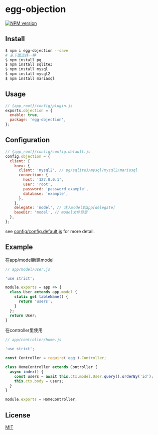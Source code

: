 # egg-objection

[![NPM version][npm-image]][npm-url]

[npm-image]: https://img.shields.io/npm/v/egg-objection.svg?style=flat-square
[npm-url]: https://npmjs.org/package/egg-objection

<!--
Description here.
-->

## Install

```bash
$ npm i egg-objection --save
# 从下面选择一种
$ npm install pg
$ npm install sqlite3
$ npm install mysql
$ npm install mysql2
$ npm install mariasql
```

## Usage

```js
// {app_root}/config/plugin.js
exports.objection = {
  enable: true,
  package: 'egg-objection',
};
```

## Configuration

```js
// {app_root}/config/config.default.js
config.objection = {
  client: {
    knex: {
      client: 'mysql2', // pg/sqlite3/mysql/mysql2/mariasql
      connection: {
        host: '127.0.0.1',
        user: 'root',
        password: 'password_example',
        database: 'example',
      },
    },
    delegate: 'model', // 注入model到app[delegate]
    baseDir: 'model', // model文件目录
  },
};
```

see [config/config.default.js](config/config.default.js) for more detail.

## Example

<!-- example here -->
在app/model新建model

```js
// app/model/user.js

'use strict';

module.exports = app => {
  class User extends app.model {
    static get tableName() {
      return 'users';
    }
  };
  return User;
}

```
在controller里使用
```js
// app/controller/home.js

'use strict';

const Controller = require('egg').Controller;

class HomeController extends Controller {
  async index() {
    const users = await this.ctx.model.User.query().orderBy('id');
    this.ctx.body = users;
  }
}

module.exports = HomeController;

```


## License

[MIT](LICENSE)
